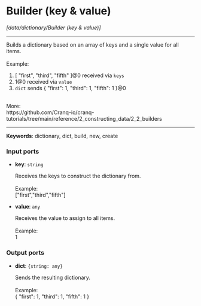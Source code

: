# Builder (key & value)

_[data/dictionary/Builder (key & value)]_

---

Builds a dictionary based on an array of keys and a single value for all items.<br>
<br>
Example:<br>
1. [ "first", "third", "fifth" ]@0 received via `keys`<br>
1. 1@0 received via `value`<br>
2. `dict` sends { "first": 1, "third": 1, "fifth": 1 }@0<br>
<br>
More:<br>
https://github.com/Cranq-io/cranq-tutorials/tree/main/reference/2_constructing_data/2_2_builders<br>

---

__Keywords__: dictionary, dict, build, new, create

### Input ports

* __key__: ` string `


    Receives the keys to construct the dictionary from.<br>
    <br>
    Example:<br>
    ["first","third","fifth"]<br>


* __value__: ` any `


    Receives the value to assign to all items.<br>
    <br>
    Example:<br>
    1<br>

### Output ports

* __dict__: ` {string: any} `


    Sends the resulting dictionary.<br>
    <br>
    Example:<br>
    { "first": 1, "third": 1, "fifth": 1 }<br>

